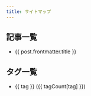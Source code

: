 ```yaml
---
title: サイトマップ
---
```


<script setup>
import { data as posts } from '../.vitepress/theme/components/posts.data.mjs'
import { withBase } from 'vitepress'

const tagSet = new Set() // タグを格納するためのセット
const tagCount = {}; // タグの個数をカウントするオブジェクト

posts.forEach((data) => {
  // tags:がある場合は配列からセットに格納していく
  if (data.frontmatter && data.frontmatter.tags && Array.isArray(data.frontmatter.tags)) {
    data.frontmatter.tags.forEach((tag) => {
      tagSet.add(tag)
      tagCount[tag] = tagCount[tag] ? tagCount[tag] + 1 : 1
  })
  }
})
</script>


## 記事一覧

<ul>
  <li v-for="post of posts">
    <a :href="withBase(post.url)">{{ post.frontmatter.title }}</a>
  </li>
</ul>


## タグ一覧

<ul>
  <li v-for="tag of Array.from(tagSet)">
    <a :href="withBase(`/tag/${tag.toLowerCase().replace(' ', '-')}`)">{{ tag }} ({{ tagCount[tag] }})</a>
  </li>
</ul>
